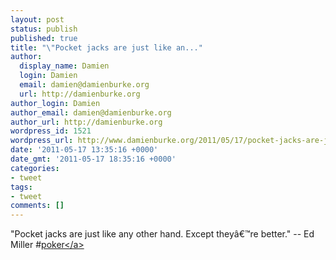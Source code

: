 ```yaml
---
layout: post
status: publish
published: true
title: "\"Pocket jacks are just like an..."
author:
  display_name: Damien
  login: Damien
  email: damien@damienburke.org
  url: http://damienburke.org
author_login: Damien
author_email: damien@damienburke.org
author_url: http://damienburke.org
wordpress_id: 1521
wordpress_url: http://www.damienburke.org/2011/05/17/pocket-jacks-are-just-like-an/
date: '2011-05-17 13:35:16 +0000'
date_gmt: '2011-05-17 18:35:16 +0000'
categories:
- tweet
tags:
- tweet
comments: []
---
```

<p>"Pocket jacks are just like any other hand. Except they&acirc;&euro;&trade;re better." -- Ed Miller #<a href="http:&#47;&#47;search.twitter.com&#47;search?q=%23poker" class="aktt_hashtag">poker<&#47;a></p>
